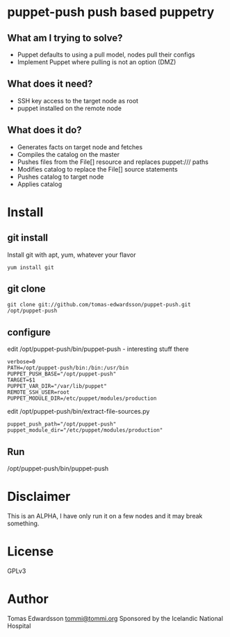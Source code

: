 puppet-push push based puppetry
===============================

What am I trying to solve?
--------------------------
* Puppet defaults to using a pull model, nodes pull their configs
* Implement Puppet where pulling is not an option (DMZ)

What does it need?
------------------
* SSH key access to the target node as root
* puppet installed on the remote node


What does it do?
----------------
* Generates facts on target node and fetches
* Compiles the catalog on the master
* Pushes files from the File[] resource and replaces puppet:/// paths
* Modifies catalog to replace the File[] source statements
* Pushes catalog to target node
* Applies catalog



Install
=======
git install
-----------
Install git with apt, yum, whatever your flavor
```
yum install git
```

git clone
---------
```
git clone git://github.com/tomas-edwardsson/puppet-push.git /opt/puppet-push
```

configure
---------
edit /opt/puppet-push/bin/puppet-push - interesting stuff there
```
verbose=0
PATH=/opt/puppet-push/bin:/bin:/usr/bin
PUPPET_PUSH_BASE="/opt/puppet-push"
TARGET=$1
PUPPET_VAR_DIR="/var/lib/puppet"
REMOTE_SSH_USER=root
PUPPET_MODULE_DIR=/etc/puppet/modules/production
```

edit /opt/puppet-push/bin/extract-file-sources.py
```
puppet_push_path="/opt/puppet-push"
puppet_module_dir="/etc/puppet/modules/production"
```

Run
---
/opt/puppet-push/bin/puppet-push <nodename>


Disclaimer
==========
This is an ALPHA, I have only run it on a few nodes and it may break something.

License
=======
GPLv3


Author
======
Tomas Edwardsson <tommi@tommi.org>
Sponsored by the Icelandic National Hospital


